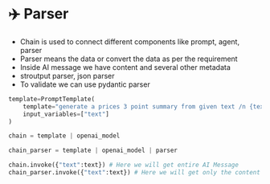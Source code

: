 # ✈️ Parser

* Chain is used to connect different components like prompt, agent, parser
* Parser means the data or convert the data as per the requirement
* Inside AI message we have content and several other metadata
* stroutput parser, json parser
* To validate we can use pydantic parser

```python
template=PromptTemplate(
    template="generate a prices 3 point summary from given text /n {text}",
    input_variables=["text"]
)

chain = template | openai_model

chain_parser = template | openai_model | parser

chain.invoke({"text":text}) # Here we will get entire AI Message
chain_parser.invoke({"text":text}) # Here we will get only the content
```
